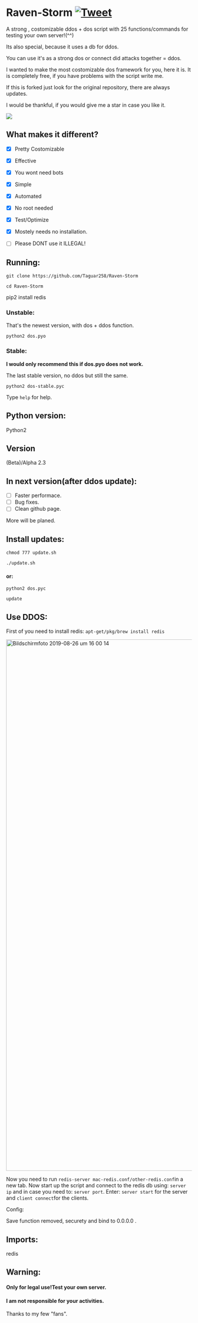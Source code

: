 # Raven-Storm [![Tweet](https://img.shields.io/twitter/url/http/shields.io.svg?style=social)](https://twitter.com/intent/tweet?text=Feel%20free%20to%20try%20it%2C%20it%20is%20a%20costumizable%20ddos%20Framework&url=https://github.com/Taguar258/Raven-Storm&hashtags=pentesting)
A strong , costomizable ddos + dos script with 25 functions/commands for testing your own server!(^^)

Its also special, because it uses a db for ddos.

You can use it's as a strong dos or connect did attacks together = ddos.


I wanted to make the most costomizable dos framework for you, here it is.
It is completely free, if you have problems with the script write me.

If this is forked just look for the original repository, there are always updates.

I would be thankful, if you would give me a star in case you like it.

<!--![MOSHED-2019-4-30-21-28-15](https://user-images.githubusercontent.com/36562445/56987982-34b0ad00-6b8f-11e9-8c2f-9182a9fcd4f9.gif)--><img align="center" style="center" src="https://user-images.githubusercontent.com/36562445/56987982-34b0ad00-6b8f-11e9-8c2f-9182a9fcd4f9.gif" />

## What makes it different?
- [x] Pretty Costomizable
- [x] Effective
- [x] You wont need bots
- [x] Simple
- [x] Automated
- [x] No root needed
- [x] Test/Optimize
- [x] Mostely needs no installation.

- [ ] Please DONT use it ILLEGAL!

## Running:
`git clone https://github.com/Taguar258/Raven-Storm`

`cd Raven-Storm`

pip2 install redis
<!--(pip2 install -r requirements.txt) if existing.-->

### Unstable:
That's the newest version, with dos + ddos function.

`python2 dos.pyo`

### Stable:
**I would only recommend this if dos.pyo does not work.**

The last stable version, no ddos but still the same.

`python2 dos-stable.pyc`

Type `help` for help.

## Python version:
Python2

## Version
(Beta)/Alpha 2.3

## In next version(after ddos update):
- [ ] Faster performace.
- [ ] Bug fixes.
- [ ] Clean github page.

More will be planed.

## Install updates:
`chmod 777 update.sh`

`./update.sh`

#### or:


`python2 dos.pyc`

`update`

## Use DDOS:
First of you need to install redis:
`apt-get/pkg/brew install redis`

<img width="1440" alt="Bildschirmfoto 2019-08-26 um 16 00 14" src="https://user-images.githubusercontent.com/36562445/63696325-bdc4b180-c81a-11e9-89b8-a7ce24df08ca.png">

Now you need to run `redis-server mac-redis.conf/other-redis.conf`in a new tab.
Now start up the script and connect to the redis db using: `server ip` and in case you need to: `server port`. 
Enter: `server start` for the server and `client connect`for the clients.

Config:

Save function removed, securety and bind to 0.0.0.0 .
## Imports:
redis

## Warning:
#### Only for legal use!Test your own server.

#### I am not responsible for your activities.

<!--## Screenshot:

![Screenshot_20190405_181220](https://user-images.githubusercontent.com/36562445/55641522-60c65180-57ce-11e9-8c65-084edc2bfb45.jpg)-->


<!--## Update soon infos:
The next update will include the function of connecting multiple scripts together, so you can use instead of one dos script: multiple dos scripts = ddos.
Alpha update probably in on to two days.
<img width="1440" alt="Bildschirmfoto 2019-08-26 um 16 00 14" src="https://user-images.githubusercontent.com/36562445/63696325-bdc4b180-c81a-11e9-89b8-a7ce24df08ca.png">-->





Thanks to my few "fans".


